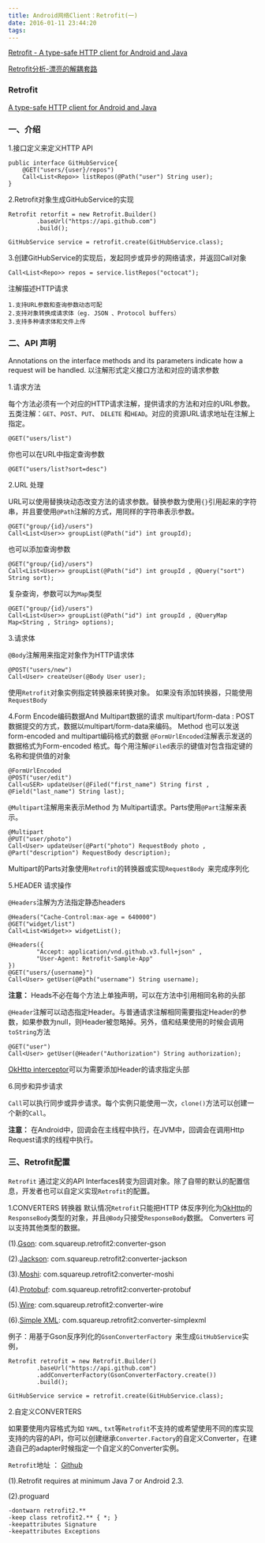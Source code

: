 ```yaml
---
title: Android网络Client：Retrofit(一)
date: 2016-01-11 23:44:20
tags:
---
```

[Retrofit - A type-safe HTTP client for Android and Java](http://square.github.io/retrofit/)

[Retrofit分析-漂亮的解耦套路](http://www.jianshu.com/p/45cb536be2f4?utm_campaign=maleskine&utm_content=note&utm_medium=reader_share&utm_source=weixin&from=singlemessage&isappinstalled=0)
### Retrofit
[A type-safe HTTP client for Android and Java](http://square.github.io/retrofit/)
### 一、介绍
1.接口定义来定义HTTP API

	public interface GitHubService{
		@GET("users/{user}/repos")
		Call<List<Repo>> listRepos(@Path("user") String user);
	}

2.Retrofit对象生成GitHubService的实现

	Retrofit retorfit = new Retrofit.Builder()
			.baseUrl("https://api.github.com")
			.build();

	GitHubService service = retrofit.create(GitHubService.class);

3.创建GitHubService的实现后，发起同步或异步的网络请求，并返回Call对象

	Call<List<Repo>> repos = service.listRepos("octocat");

注解描述HTTP请求
	
	1.支持URL参数和查询参数动态可配
	2.支持对象转换成请求体（eg. JSON 、Protocol buffers）
	3.支持多种请求体和文件上传

### 二、API 声明
Annotations on the interface methods and its parameters indicate how a request will be handled.
以注解形式定义接口方法和对应的请求参数

1.请求方法

每个方法必须有一个对应的HTTP请求注解，提供请求的方法和对应的URL参数。五类注解：`GET`、`POST`、`PUT`、 `DELETE` 和`HEAD`。对应的资源URL请求地址在注解上指定。
	
	@GET("users/list")

你也可以在URL中指定查询参数

	@GET("users/list?sort=desc")

2.URL 处理

URL可以使用替换块动态改变方法的请求参数。替换参数为使用`{}`引用起来的字符串，并且要使用`@Path`注解的方式，用同样的字符串表示参数。

	@GET("group/{id}/users")
	Call<List<User>> groupList(@Path("id") int groupId);

也可以添加查询参数
	
	@GET("group/{id}/users")
	Call<List<User>> groupList(@Path("id") int groupId , @Query("sort") String sort);
复杂查询，参数可以为`Map`类型

	@GET("group/{id}/users")
	Call<List<User>> groupList(@Path("id") int groupId , @QueryMap Map<String , String> options);

3.请求体

`@Body`注解用来指定对象作为HTTP请求体

	@POST("users/new")
	Call<User> createUser(@Body User user);

使用`Retrofit`对象实例指定转换器来转换对象。
如果没有添加转换器，只能使用`RequestBody`

4.Form Encode编码数据And Multipart数据的请求
multipart/form-data : POST数据提交的方式，数据以multipart/form-data来编码。
Method 也可以发送form-encoded and multipart编码格式的数据
`@FormUrlEncoded`注解表示发送的数据格式为Form-encoded 格式。每个用注解`@Filed`表示的键值对包含指定键的名称和提供值的对象
	
	@FormUrlEncoded
	@POST("user/edit")
	Call<uSER> updateUser(@Filed("first_name") String first , @Field("last_name") String last);

`@Multipart`注解用来表示Method 为 Multipart请求。Parts使用`@Part`注解来表示。

	@Multipart
	@PUT("user/photo")
	Call<User> updateUser(@Part("photo") RequestBody photo , @Part("description") RequestBody description);

Multipart的Parts对象使用`Retrofit`的转换器或实现`RequestBody `来完成序列化

5.HEADER 请求操作

`@Headers`注解为方法指定静态headers
	
	@Headers("Cache-Control:max-age = 640000")
	@GET("widget/list")
	Call<List<Widget>> widgetList();

	@Headers({
			"Accept: application/vnd.github.v3.full+json" ,
			"User-Agent: Retrofit-Sample-App"
	})
	@GET("users/{username}")
	Call<User> getUser(@Path("username") String username);

  **注意：** Heads不必在每个方法上单独声明，可以在方法中引用相同名称的头部

`@Header`注解可以动态指定Header。与普通请求注解相同需要指定Header的参数，如果参数为null，则Header被忽略掉。另外，值和结果使用的时候会调用`toString`方法

	@GET("user")
	Call<User> getUser(@Header("Authorization") String authorization);

[OkHttp interceptor](https://github.com/square/okhttp/wiki/Interceptors)可以为需要添加Header的请求指定头部

6.同步和异步请求

`Call`可以执行同步或异步请求。每个实例只能使用一次，`clone()`方法可以创建一个新的`Call`。

**注意：** 在Android中，回调会在主线程中执行，在JVM中，回调会在调用Http Request请求的线程中执行。

### 三、Retrofit配置
`Retrofit` 通过定义的API Interfaces转变为回调对象。除了自带的默认的配置信息，开发者也可以自定义实现`Retrofit`的配置。

1.CONVERTERS 转换器
默认情况`Retrofit`只能把HTTP 体反序列化为[OkHttp](https://github.com/square/okhttp)的`ResponseBody`类型的对象，并且`@Body`只接受`ResponseBody`数据。
Converters 可以支持其他类型的数据。

(1).[Gson](https://github.com/google/gson): com.squareup.retrofit2:converter-gson

(2).[Jackson](http://wiki.fasterxml.com/JacksonHome): com.squareup.retrofit2:converter-jackson

(3).[Moshi](https://github.com/square/moshi/): com.squareup.retrofit2:converter-moshi

(4).[Protobuf](https://developers.google.com/protocol-buffers/): com.squareup.retrofit2:converter-protobuf
	
(5).[Wire](https://github.com/square/wire): com.squareup.retrofit2:converter-wire
	
(6).[Simple XML](http://simple.sourceforge.net/): com.squareup.retrofit2:converter-simplexml

例子：用基于Gson反序列化的`GsonConverterFactory `来生成`GitHubService`实例，

	Retrofit retrofit = new Retrofit.Builder()
			.baseUrl("https://api.github.com")
			.addConverterFactory(GsonConverterFactory.create())
			.build();

	GitHubService service = retrofit.create(GitHubService.class);

2.自定义CONVERTERS

如果要使用内容格式为如 `YAML`, `txt`等`Retrofit`不支持的或希望使用不同的库实现支持的内容的API，你可以创建继承`Converter.Factory`的自定义Converter，在建造自己的adapter时候指定一个自定义的Converter实例。

`Retrofit`地址 ： [Github](http://github.com/square/retrofit)

(1).Retrofit requires at minimum Java 7 or Android 2.3.

(2).proguard
	
	-dontwarn retrofit2.**
	-keep class retrofit2.** { *; }
	-keepattributes Signature
	-keepattributes Exceptions